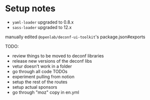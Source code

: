 # Setup notes

- `yaml-loader` upgraded to 0.8.x
- `sass-loader` upgraded to 12.x

manually edited `@openlab/deconf-ui-toolkit`'s package.json#exports

TODO:

- review things to be moved to deconf libraries
- release new versions of the deconf libs
- vetur doesn't work in a folder
- go through all code TODOs
- experiment pulling from notion
- setup the rest of the routes
- setup actual sponsors
- go through "moz" copy in en.yml
